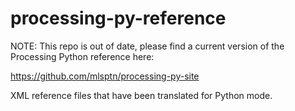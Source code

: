 processing-py-reference
=======================

NOTE: This repo is out of date, please find a current version of the Processing Python reference here:

https://github.com/mlsptn/processing-py-site

XML reference files that have been translated for Python mode.
